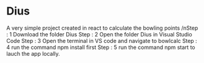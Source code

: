 # Dius
A very simple project created in react to calculate the bowling points
/nStep : 1  Download the folder Dius
Step : 2  Open the folder Dius in Visual Studio Code
Step : 3  Open the terminal in VS code and navigate to bowlcalc
Step : 4  run the command npm install first
Step : 5  run the command npm start to lauch the app locally.
